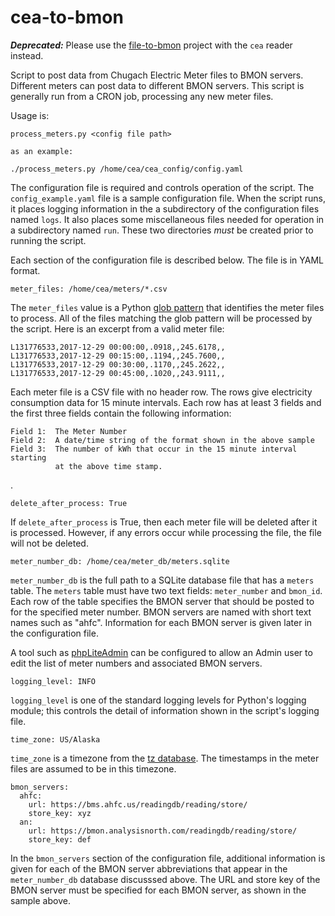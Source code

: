 # cea-to-bmon

***Deprecated:*** Please use the [file-to-bmon](https://github.com/alanmitchell/file-to-bmon) project with the `cea` reader instead.

Script to post data from Chugach Electric Meter files to BMON servers.
Different meters can post data to different BMON servers.  This script
is generally run from a CRON job, processing any new meter files.

Usage is:

    process_meters.py <config file path>

    as an example:

    ./process_meters.py /home/cea/cea_config/config.yaml

The configuration file is required and controls operation of the script.
The `config_example.yaml` file is a sample configuration file.  When the script
runs, it places logging information in the a subdirectory of the configuration
files named `logs`.  It also places some miscellaneous files needed for operation
in a subdirectory named `run`.  These two directories *must* be created prior to
running the script.

Each section of the configuration file is described below.  The file is in YAML format.

    meter_files: /home/cea/meters/*.csv

The `meter_files` value is a Python
[glob pattern](https://docs.python.org/2/library/glob.html) that identifies the meter files to process.  All of the files matching the glob pattern will be
processed by the script.  Here is an excerpt from a valid meter file:

    L131776533,2017-12-29 00:00:00,.0918,,245.6178,,
    L131776533,2017-12-29 00:15:00,.1194,,245.7600,,
    L131776533,2017-12-29 00:30:00,.1170,,245.2622,,
    L131776533,2017-12-29 00:45:00,.1020,,243.9111,,

Each meter file is a CSV file with no header row.  The rows give electricity
consumption data for 15 minute intervals.  Each row has at least 3 fields and
the first three fields contain the following information:

    Field 1:  The Meter Number
    Field 2:  A date/time string of the format shown in the above sample
    Field 3:  The number of kWh that occur in the 15 minute interval starting
              at the above time stamp.
.

    delete_after_process: True

If `delete_after_process` is True, then each meter file will be deleted after it
is processed.  However, if any errors occur while processing the file, the file
will not be deleted.

    meter_number_db: /home/cea/meter_db/meters.sqlite

`meter_number_db` is the full path to a SQLite database file that has a
`meters` table.  The `meters` table must have two text fields: `meter_number` and
`bmon_id`.  Each row of the table specifies the BMON server that should be posted
to for the specified meter number.  BMON servers are named with short text names
such as "ahfc".  Information for each BMON server is given later in the
configuration file.

A tool such as [phpLiteAdmin](https://www.phpliteadmin.org/) can be configured to
allow an Admin user to edit the list of meter numbers and associated BMON servers.

    logging_level: INFO

`logging_level` is one of the standard logging levels for Python's logging
module; this controls the detail of information shown in the script's logging
file.

    time_zone: US/Alaska

`time_zone` is a timezone from the [tz database](https://en.wikipedia.org/wiki/Tz_database).  The timestamps in the meter files are assumed
to be in this timezone.

    bmon_servers:
      ahfc:
        url: https://bms.ahfc.us/readingdb/reading/store/
        store_key: xyz
      an:
        url: https://bmon.analysisnorth.com/readingdb/reading/store/
        store_key: def

In the `bmon_servers` section of the configuration file, additional information
is given for each of the BMON server abbreviations that appear in the
`meter_number_db` database discusssed above.  The URL and store key of the
BMON server must be specified for each BMON server, as shown in the sample above.
